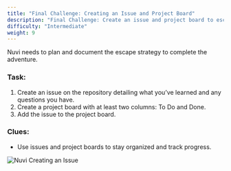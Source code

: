 ```yaml
---
title: "Final Challenge: Creating an Issue and Project Board"
description: "Final Challenge: Create an issue and project board to escape the room."
difficulty: "Intermediate"
weight: 9
---
```


Nuvi needs to plan and document the escape strategy to complete the adventure.

### Task:
1. Create an issue on the repository detailing what you’ve learned and any questions you have.
2. Create a project board with at least two columns: To Do and Done.
3. Add the issue to the project board.

### Clues:
- Use issues and project boards to stay organized and track progress.

![Nuvi Creating an Issue](/images/nuvi_issue.png)
